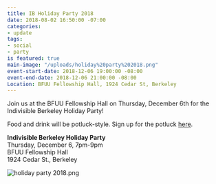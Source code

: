 ```yaml
---
title: IB Holiday Party 2018
date: 2018-08-02 16:50:00 -07:00
categories:
- update
tags:
- social
- party
is featured: true
main-image: "/uploads/holiday%20party%202018.png"
event-start-date: 2018-12-06 19:00:00 -08:00
event-end-date: 2018-12-06 21:00:00 -08:00
Location: BFUU Fellowship Hall, 1924 Cedar St, Berkeley
---
```


Join us at the BFUU Fellowship Hall on Thursday, December 6th for the Indivisible Berkeley Holiday Party!

Food and drink will be potluck-style. Sign up for the potluck [here](https://www.signupgenius.com/go/70a084ca9a82aa1fe3-indivisible).

**Indivisible Berkeley Holiday Party**<br/>
Thursday, December 6, 7pm-9pm<br/>
BFUU Fellowship Hall<br/>
1924 Cedar St., Berkeley

![holiday party 2018.png](/uploads/holiday%20party%202018.png)